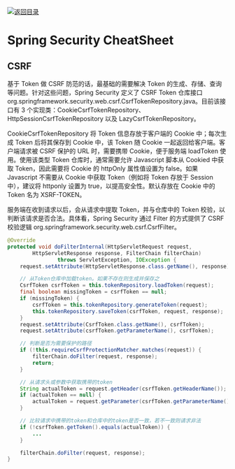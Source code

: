 [![返回目录](https://parg.co/UCb)](https://github.com/wxyyxc1992/Awesome-CheatSheet)

# Spring Security CheatSheet

## CSRF

基于 Token 做 CSRF 防范的话，最基础的需要解决 Token 的生成、存储、查询等问题。针对这些问题，Spring Security 定义了 CSRF Token 仓库接口 org.springframework.security.web.csrf.CsrfTokenRepository.java。目前该接口有 3 个实现类：CookieCsrfTokenRepository、HttpSessionCsrfTokenRepository 以及 LazyCsrfTokenRepository。

CookieCsrfTokenRepository 将 Token 信息存放于客户端的 Cookie 中；每次生成 Token 后将其保存到 Cookie 中，该 Token 随 Cookie 一起返回给客户端。客户端请求被 CSRF 保护的 URL 时，需要携带 Cookie，便于服务端 loadToken 使用。使用该类型 Token 仓库时，通常需要允许 Javascript 脚本从 Cookied 中获取 Token，因此需要将 Cookie 的 httpOnly 属性值设置为 false。如果 Javascript 不需要从 Cookie 中获取 Token（例如将 Token 存放于 Session 中），建议将 httponly 设置为 true，以提高安全性。默认存放在 Cookie 中的 Token 名为 XSRF-TOKEN。

服务端在收到请求以后，会从请求中提取 Token，并与仓库中的 Token 校验，以判断该请求是否合法。具体看，Spring Security 通过 Filter 的方式提供了 CSRF 校验逻辑 org.springframework.security.web.csrf.CsrfFilter。

```java
@Override
protected void doFilterInternal(HttpServletRequest request,
        HttpServletResponse response, FilterChain filterChain)
                throws ServletException, IOException {
    request.setAttribute(HttpServletResponse.class.getName(), response);

    // 从Token仓库中加载token。如果不存在则生成并保存之
    CsrfToken csrfToken = this.tokenRepository.loadToken(request);
    final boolean missingToken = csrfToken == null;
    if (missingToken) {
        csrfToken = this.tokenRepository.generateToken(request);
        this.tokenRepository.saveToken(csrfToken, request, response);
    }
    request.setAttribute(CsrfToken.class.getName(), csrfToken);
    request.setAttribute(csrfToken.getParameterName(), csrfToken);

    // 判断是否为需要保护的路径
    if (!this.requireCsrfProtectionMatcher.matches(request)) {
        filterChain.doFilter(request, response);
        return;
    }

    // 从请求头或参数中获取携带的token
    String actualToken = request.getHeader(csrfToken.getHeaderName());
    if (actualToken == null) {
        actualToken = request.getParameter(csrfToken.getParameterName());
    }

    // 比较请求中携带的token和仓库中的token是否一致，若不一致则请求非法
    if (!csrfToken.getToken().equals(actualToken)) {
        ...
    }

    filterChain.doFilter(request, response);
}
```
